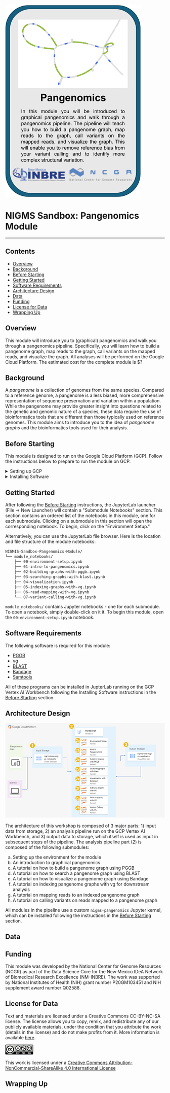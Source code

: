 ![Modle Anchor](images/anchor.png)

# NIGMS Sandbox: Pangenomics Module
---------------------------------

## **Contents**

+ [Overview](#overview)
+ [Background](#background)
+ [Before Starting](#before-starting)
+ [Getting Started](#getting-started)
+ [Software Requirements](#software-requirements)
+ [Architecture Design](#architecture-design)
+ [Data](#data)
+ [Funding](#funding)
+ [License for Data](#license-for-data)
+ [Wrapping Up](#wrapping-up)

## **Overview**

This module will introduce you to (graphical) pangenomics and walk you through a pangenomics pipeline.
Specifically, you will learn how to build a pangenome graph, map reads to the graph, call variants on the mapped reads, and visualize the graph.
All analyses will be performed on the Google Cloud Platform.
The estimated cost for the complete module is $?


## **Background**

A *pangenome* is a collection of genomes from the same species.
Compared to a reference genome, a pangenome is a less biased, more comprehensive representation of sequence preservation and variation within a population.
While the pangenome may provide greater insight into questions related to the genetic and genomic nature of a species, these data require the use of bioinformatics tools that are different than those typically used on reference genomes.
This module aims to introduce you to the idea of *pangenome graphs* and the bioinformatics tools used for their analysis.


## **Before Starting**

This module is designed to run on the Google Cloud Platform (GCP).
Follow the instructions below to prepare to run the module on GCP.

<details>

<summary>Setting up GCP</summary>

See the [Vertex AI Quickstart instructions](https://cloud.google.com/vertex-ai/docs/workbench/instances/create-console-quickstart) for details on steps 1-5.

1. Create a Google Cloud account
2. Create a Google Cloud project
3. Enable billing for your Google Cloud project
4. Go to Vertex AI Workbench and create a new instance using "CREATE NEW" -> "ADVANCED OPTIONS". The configurations for each page are described below. Click the "Continue" button at the bottom of each page to go to the next page. **Any configuration not explicitly mentioned below should use its default setting**.
   * Details:<br/>&emsp;Name: nigms-pangenomics-module (this is optional; you can use whatever name you want or the default)<br/>&emsp;Region: us-east4<br/>&emsp;Zone: us-east4-a<br/>&emsp;Workbench type:<br/>&emsp;&emsp;Type: Instance
   * Environment:<br/>&emsp;JupyterLab Version: JupyterLab 4.x
   * Machine type:<br/>&emsp;Series: N2<br/>&emsp;Machine type: n2-standard-4<br/>&emsp;Idle shutdown:<br/>&emsp;&emsp;Enable Idle Shutdown: Checked<br/>&emsp;&emsp;Time of inactivity before shutdown (Minutes): 60
   * Disks: Use default settings
   * Networking:<br/>&emsp;Assign external IP address: Checked<br/>&emsp;Allow proxy access: Checked
   * IAM and security<br/>&emsp;Security options:<br/>&emsp;&emsp;Root access to the instance: Checked<br/>&emsp;&emsp;File downloading: Checked<br/>&emsp;&emsp;Terminal access: Checked
   * System health: Use default settings
  
   The last configuration page - System health - will not have a "Continue" button. Instead, use the "Create" button below the page to create the Vertex AI Workbench instance you just configured.
6. Click "OPEN JUPYTERLAB" on your instance to open JupyterLab

</details>

<details>
 
<summary>Installing Software</summary>

To install the software for this module in JupyterLab, open a Terminal (File -> New Launcher -> Terminal) and run the following commands:
```bash
cd ~
git clone https://github.com/ncgr/NIGMS-Sandbox-Pangenomics-Module.git
bash -i ./NIGMS-Sandbox-Pangenomics-Module/scripts/0-setup.sh
```
After the last command completes, close the terminal and restart the instance in the Vertex AI Workbench.

There should now be a new kernal in the JupyterLab launcher called "nigms-pangenomics".
This is the kernel you should use with every notebook in the module.
The launcher should also contain two new sections: "Submodule Notebooks" and "Visualization Software".
Submodule notebooks contains an ordered list of the notebooks in this module, one for each submodule.
Clicking on a submodule will open the corresponding notebook.
Visualization Software contains a list of visualization software used in this module.
Clicking on a program in this list will open the program in a new window in your Web Browser.

</details>


## **Getting Started**

After following the [Before Starting](#before-starting) instructions, the JupyterLab launcher (File -> New Launcher) will contain a "Submodule Notebooks" section.
This section contains an ordered list of the notebooks in this module, one for each submodule.
Clicking on a submodule in this section will open the corresponding notebook.
To begin, click on the "Environment Setup."

Alternatively, you can use the JupyterLab file browser.
Here is the location and file structure of the module notebooks:
```
NIGMIS-Sandbox-Pangenomics-Module/
└── module_notebooks/
    ├── 00-environment-setup.ipynb
    ├── 01-intro-to-pangenomics.ipynb
    ├── 02-building-graphs-with-pggb.ipynb
    ├── 03-searching-graphs-with-blast.ipynb
    ├── 04-visualization.ipynb
    ├── 05-indexing-graphs-with-vg.ipynb
    ├── 06-read-mapping-with-vg.ipynb
    └── 07-variant-calling-with-vg.ipynb
```
`module_notebooks/` contains Jupyter notebooks - one for each submodule.
To open a notebook, simply double-click on it it.
To begin this module, open the `00-environment-setup.ipynb` notebook.


## **Software Requirements**

The following software is required for this module:

* [PGGB](https://github.com/pangenome/pggb)
* [vg](https://github.com/vgteam/vg)
* [BLAST](https://www.ncbi.nlm.nih.gov/books/NBK569861/)
* [Bandage](https://rrwick.github.io/Bandage/)
* [Samtools](https://www.htslib.org/)

All of these programs can be installed in JupterLab running on the GCP Vertex AI Workbench following the Installing Software instructions in the [Before Starting](#before-starting) section.


## **Architecture Design**

![Modle Anchor](images/architecture.png)

The architecture of this workshop is composed of 3 major parts: 1) input data from storage, 2) an analysis pipeline run on the GCP Vertex AI Workbench, and 3) output data to storage, which itself is used as input in subsequent steps of the pipeline.
The analysis pipeline part (2) is composed of the following submodules:

<ol type="a">
  <li>Setting up the environment for the module</li>
  <li>An introduction to graphical pangenomics</li>
  <li>A tutorial on how to build a pangenome graph using PGGB</li>
  <li>A tutorial on how to search a pangenome graph using BLAST</li>
  <li>A tutorial on how to visualize a pangenome graph using Bandage</li>
  <li>A tutorial on indexing pangenome graphs with vg for downstream analysis</li>
  <li>A tutorial on mapping reads to an indexed pangenome graph</li>
  <li>A tutorial on calling variants on reads mapped to a pangenome graph</li>
</ol>

All modules in the pipeline use a custom `nigms-pangenomics` Jupyter kernel, which can be installed following the instructions in the [Before Starting](#before-starting) section.

## **Data**


## **Funding**

This module was developed by the National Center for Genome Resources (NCGR) as part of the Data Science Core for the New Mexico IDeA Network of Biomedical Research Excellence (NM-INBRE).
The work was supported by National Institutes of Health (NIH) grant number P20GM103451 and NIH supplement award number Q02588.


## **License for Data**

Text and materials are licensed under a Creative Commons CC-BY-NC-SA license.
The license allows you to copy, remix, and redistribute any of our publicly available materials, under the condition that you attribute the work (details in the license) and do not make profits from it.
More information is available [here](https://tilburgsciencehub.com/about).

![Creative commons license](images/license-buttons.png)

This work is licensed under a [Creative Commons Attribution-NonCommercial-ShareAlike 4.0 International License](http://creativecommons.org/licenses/by-nc-sa/4.0/)


## **Wrapping Up**
